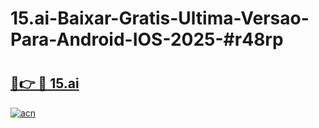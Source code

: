# 15.ai-Baixar-Gratis-Ultima-Versao-Para-Android-IOS-2025-#r48rp

# <h2><a href="https://ainizakaria.my?title=15.ai&ref=24M">🔗👉 🔴 15.ai</a></h2>

[![acn](https://github.com/user-attachments/assets/0f9c940e-d8b0-45ae-aac7-cd30a18b3e1c)](https://ainizakaria.my?title=15.ai&ref=24M)

